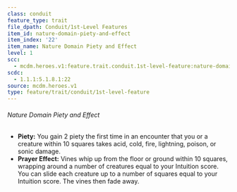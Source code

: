 ```yaml
---
class: conduit
feature_type: trait
file_dpath: Conduit/1st-Level Features
item_id: nature-domain-piety-and-effect
item_index: '22'
item_name: Nature Domain Piety and Effect
level: 1
scc:
  - mcdm.heroes.v1:feature.trait.conduit.1st-level-feature:nature-domain-piety-and-effect
scdc:
  - 1.1.1:5.1.8.1:22
source: mcdm.heroes.v1
type: feature/trait/conduit/1st-level-feature
---
```


###### Nature Domain Piety and Effect

- **Piety:** You gain 2 piety the first time in an encounter that you or a creature within 10 squares takes acid, cold, fire, lightning, poison, or sonic damage.
- **Prayer Effect:** Vines whip up from the floor or ground within 10 squares, wrapping around a number of creatures equal to your Intuition score. You can slide each creature up to a number of squares equal to your Intuition score. The vines then fade away.
